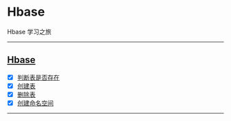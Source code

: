 # Hbase

Hbase 学习之旅

-----------------------------


## [Hbase](src/main/java/com/cpucode/hbase)

- [x] [判断表是否存在](src/main/java/com/cpucode/hbase/table/exist/IsTableExist.java)
- [x] [创建表](src/main/java/com/cpucode/hbase/create/table/CreateTable.java)
- [x] [删除表](src/main/java/com/cpucode/hbase/drop/table/DropTable.java)
- [x] [创建命名空间](src/main/java/com/cpucode/hbase/create/nameSpace/CreateNameSpace.java)

-------------------------





